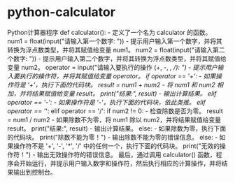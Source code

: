 # python-calculator
Python计算器程序
def calculator(): - 定义了一个名为 calculator 的函数。
num1 = float(input("请输入第一个数字: ")) - 提示用户输入第一个数字，并将其转换为浮点数类型，并将其赋值给变量 num1。
num2 = float(input("请输入第二个数字: ")) - 提示用户输入第二个数字，并将其转换为浮点数类型，并将其赋值给变量 num2。
operator = input("请输入要执行的操作 (+, -, *, /): ") - 提示用户输入要执行的操作符，并将其赋值给变量 operator。
if operator == '+': - 如果操作符是 '+'，执行下面的代码块。
result = num1 + num2 - 将 num1 和 num2 相加，并将结果赋值给变量 result。
print("结果:", result) - 输出计算结果。
elif operator == '-': - 如果操作符是 '-'，执行下面的代码块，依此类推。
elif operator == '*':
elif operator == '/':
if num2 != 0: - 检查除数是否为零。
result = num1 / num2 - 如果除数不为零，将 num1 除以 num2，并将结果赋值给变量 result。
print("结果:", result) - 输出计算结果。
else: - 如果除数为零，执行下面的代码块。
print("除数不能为零！") - 输出除数不能为零的错误信息。
else: - 如果操作符不是 '+', '-', '*', '/' 中的任何一个，执行下面的代码块。
print("无效的操作符！") - 输出无效操作符的错误信息。
最后，通过调用 calculator() 函数，程序会开始运行，并提示用户输入数字和操作符，然后执行相应的计算操作，并将结果输出到控制台。
